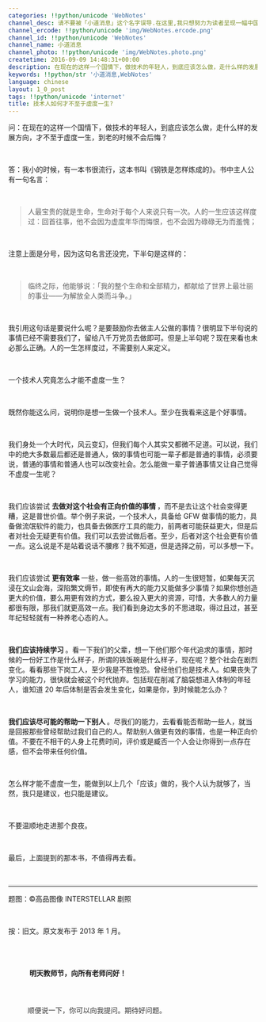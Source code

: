 ```yaml
---
categories: !!python/unicode 'WebNotes'
channel_desc: 请不要被「小道消息」这个名字误导.在这里,我只想努力为读者呈现一幅中国互联网的清明上河图.
channel_ercode: !!python/unicode 'img/WebNotes.ercode.png'
channel_id: !!python/unicode 'WebNotes'
channel_name: 小道消息
channel_photo: !!python/unicode 'img/WebNotes.photo.png'
createtime: 2016-09-09 14:48:31+00:00
description: 在现在的这样一个国情下，做技术的年轻人，到底应该怎么做，走什么样的发展方向，才不至于虚度一生，到老的时候不会后悔？
keywords: !!python/str '小道消息,WebNotes'
language: chinese
layout: 1_0_post
tags: !!python/unicode 'internet'
title: 技术人如何才不至于虚度一生?
---
```

<div class="rich_media_content" id="js_content">
<p>
         问：在现在的这样一个国情下，做技术的年轻人，到底应该怎么做，走什么样的发展方向，才不至于虚度一生，到老的时候不会后悔？
        </p>
<p>
<br/>
</p>
<p>
         答：我小的时候，有一本书很流行，这本书叫《钢铁是怎样炼成的》。书中主人公有一句名言：
        </p>
<p>
<br/>
</p>
<blockquote>
<p>
          人最宝贵的就是生命，生命对于每个人来说只有一次。人的一生应该这样度过：回首往事，他不会因为虚度年华而悔恨，也不会因为碌碌无为而羞愧；
         </p>
</blockquote>
<p>
<br/>
</p>
<p>
         注意上面是分号，因为这句名言还没完，下半句是这样的：
        </p>
<p>
<br/>
</p>
<blockquote>
<p>
          临终之际，他能够说：「我的整个生命和全部精力，都献给了世界上最壮丽的事业——为解放全人类而斗争。」
         </p>
</blockquote>
<p>
<br/>
</p>
<p>
         我引用这句话是要说什么呢？是要鼓励你去做主人公做的事情？很明显下半句说的事情已经不需要我们了，留给八千万党员去做即可。但是上半句呢？现在来看也未必那么正确。人的一生怎样度过，不需要别人来定义。
        </p>
<p>
<br/>
</p>
<p>
         一个技术人究竟怎么才能不虚度一生？
        </p>
<p>
<br/>
</p>
<p>
         既然你能这么问，说明你是想一生做一个技术人。至少在我看来这是个好事情。
        </p>
<p>
<br/>
</p>
<p>
         我们身处一个大时代，风云变幻，但我们每个人其实又都微不足道。可以说，我们中的绝大多数最后都还是普通人，做的事情也可能一辈子都是普通的事情，必须要说，普通的事情和普通人也可以改变社会。怎么能做一辈子普通事情又让自己觉得不虚度一生呢？
        </p>
<p>
<br/>
</p>
<p>
         我们应该尝试
         <strong>
          去做对这个社会有正向价值的事情
         </strong>
         ，而不是去让这个社会变得更糟，这是普世价值。举个例子来说，一个技术人，具备给 GFW 做事情的能力，具备做流氓软件的能力，也具备去做医疗工具的能力，前两者可能获益更大，但是后者对社会无疑更有价值。我们可以去尝试做后者。至少，后者对这个社会更有价值一点。这么说是不是站着说话不腰疼？我不知道，但是选择之前，可以多想一下。
        </p>
<p>
<br/>
</p>
<p>
         我们应该尝试
         <strong>
          更有效率
         </strong>
         一些，做一些高效的事情。人的一生很短暂，如果每天沉浸在文山会海，深陷繁文缛节，即使有再大的能力又能做多少事情？如果你想创造更大的价值，要么用更有效的方式，要么投入更大的资源，可惜，大多数人的力量都很有限，那我们就更高效一点。我们看到身边太多的不思进取，得过且过，甚至年纪轻轻就有一种养老心态的人。
        </p>
<p>
<br/>
</p>
<p>
<strong>
          我们应该持续学习
         </strong>
         。看一下我们的父辈，想一下他们那个年代追求的事情，那时候的一份好工作是什么样子，所谓的铁饭碗是什么样子，现在呢？整个社会在剧烈变化。看看那些下岗工人，至少我是不胜惶恐。曾经他们也是技术人。如果丧失了学习的能力，很快就会被这个时代抛弃。包括现在削减了脑袋想进入体制的年轻人，谁知道 20 年后体制是否会发生变化，如果是你，到时候能怎么办？
        </p>
<p>
<br/>
</p>
<p>
<strong>
          我们应该尽可能的帮助一下别人
         </strong>
         。尽我们的能力，去看看能否帮助一些人，就当是回报那些曾经帮助过我们自己的人。帮助别人做更有效的事情，也是一种正向价值。不要在不相干的人身上花费时间，评价或是臧否一个人会让你得到一点存在感，但不会带来任何价值。
        </p>
<p>
<br/>
</p>
<p>
         怎么样才能不虚度一生，能做到以上几个「应该」做的，我个人认为就够了，当然，我只是建议，也只能是建议。
        </p>
<p>
<br/>
</p>
<p>
         不要温顺地走进那个良夜。
        </p>
<p>
<br/>
</p>
<p>
         最后，上面提到的那本书，不值得再去看。
        </p>
<p>
<br/>
</p>
<hr style="font-family: Lato, Helvetica, Arial, freesans, clean, sans-serif; border-right-width: 0px; border-bottom-width: 0px; border-left-width: 0px; border-top-style: solid; border-top-color: rgb(234, 234, 234); height: 1px; margin-top: 1em; margin-bottom: 1em; color: rgb(51, 51, 51); white-space: normal;"/>
<p>
         题图：©️高品图像 INTERSTELLAR 剧照
         <br/>
</p>
<p>
<br/>
</p>
<p>
         按：旧文。原文发布于 2013 年 1 月。
        </p>
<p>
<br/>
</p>
<p>
<strong>
<span style="white-space: pre-wrap; font-family: 'Helvetica Neue', Helvetica, 'Hiragino Sans GB', 'Microsoft YaHei', Arial, sans-serif;">
           明天教师节，向所有老师问好！
          </span>
</strong>
</p>
<p style="font-family: Lato, Helvetica, Arial, freesans, clean, sans-serif; border: 0px; margin-top: 1em; margin-bottom: 1.5em; outline: 0px; line-height: 1.5em; color: rgb(51, 51, 51); white-space: normal;">
<span style="white-space: pre-wrap; font-family: 'Helvetica Neue', Helvetica, 'Hiragino Sans GB', 'Microsoft YaHei', Arial, sans-serif;">
          顺便说一下，你可以向我提问。期待好问题。
         </span>
</p>
</div>